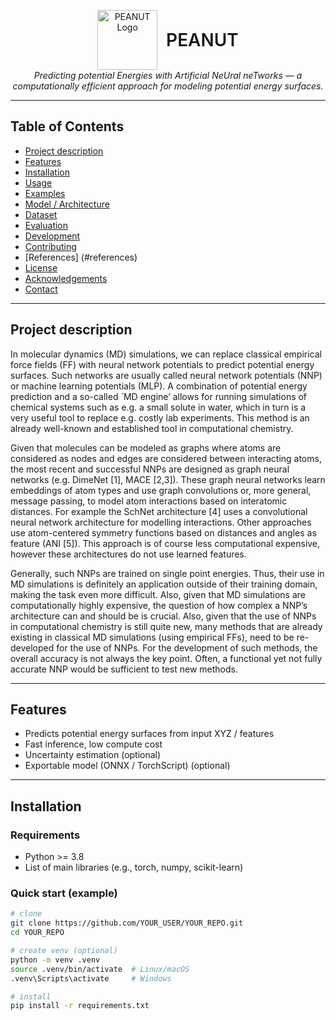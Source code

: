 <!--
  README skeleton for PEANUT project
  Replace placeholders (UPPERCASE) and remove comments when you fill them.
-->

<p align="center">
  <img src="https://github.com/user-attachments/assets/df36443e-af81-4ff5-acbb-35521bc64a5f" alt="PEANUT Logo" width="96" height="96" style="vertical-align:middle; margin-right:10px;">
  <span style="font-size:28px; font-weight:600; vertical-align:middle;">PEANUT</span><br>
  <em>Predicting potential Energies with Artificial NeUral neTworks — a computationally efficient approach for modeling potential energy surfaces.</em>
</p>

---

## Table of Contents
- [Project description](#Project--description)
- [Features](#features)
- [Installation](#installation)
- [Usage](#usage)
- [Examples](#examples)
- [Model / Architecture](#model--architecture)
- [Dataset](#dataset)
- [Evaluation](#evaluation)
- [Development](#development)
- [Contributing](#contributing)
- [References] (#references)
- [License](#license)
- [Acknowledgements](#acknowledgements)
- [Contact](#contact)

---

## Project description
<!-- Brief project summary: what it does, why it exists, what problem it solves. -->
In molecular dynamics (MD) simulations, we can replace classical empirical force fields (FF) with neural network potentials to predict potential energy surfaces. Such networks are usually called neural network potentials (NNP) or machine learning potentials (MLP). A combination of potential energy prediction and a so-called `MD engine’ allows for running simulations of chemical systems such as e.g. a small solute in water, which in turn is a very useful tool to replace e.g. costly lab experiments. This method is an already well-known and established tool in computational chemistry.

Given that molecules can be modeled as graphs where atoms are considered as nodes and edges are considered between interacting atoms, the most recent and successful NNPs are designed as graph neural networks (e.g. DimeNet [1], MACE [2,3]). These graph neural networks learn embeddings of atom types and use graph convolutions or, more general, message passing, to model atom interactions based on interatomic distances. For example the SchNet architecture [4] uses a convolutional neural network architecture for modelling interactions. Other approaches use atom-centered symmetry functions based on distances and angles as feature (ANI [5]). This approach is of course less computational expensive, however these architectures do not use learned features.

Generally, such NNPs are trained on single point energies. Thus, their use in MD simulations is definitely an application outside of their training domain, making the task even more difficult. Also, given that MD simulations are computationally highly expensive, the question of how complex a NNP’s architecture can and should be is crucial. Also, given that the use of NNPs in computational chemistry is still quite new, many methods that are already existing in classical MD simulations (using empirical FFs), need to be re-developed for the use of NNPs. For the development of such methods, the overall accuracy is not always the key point. Often, a functional yet not fully accurate NNP would be sufficient to test new methods.

---

## Features
<!-- Bullet-list of main capabilities -->
- Predicts potential energy surfaces from input XYZ / features
- Fast inference, low compute cost
- Uncertainty estimation (optional)  
- Exportable model (ONNX / TorchScript) (optional)

---

## Installation
<!-- Minimal instructions to get started locally. -->
### Requirements
- Python >= 3.8
- List of main libraries (e.g., torch, numpy, scikit-learn)

### Quick start (example)
```bash
# clone
git clone https://github.com/YOUR_USER/YOUR_REPO.git
cd YOUR_REPO

# create venv (optional)
python -m venv .venv
source .venv/bin/activate  # Linux/macOS
.venv\Scripts\activate     # Windows

# install
pip install -r requirements.txt
